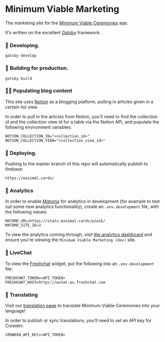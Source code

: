 # Minimum Viable Marketing

The marketing site for the [Minimum Viable Ceremonies](https://github.com/minimum-viable-ceremonies/app) app.

It's written on the excellent [Gatsby](https://www.gatsbyjs.org/) framework.

###  🔧 **Developing.**

```shell
gatsby develop
```

###  🚀 **Building for production.**

```shell
gatsby build
```

### ✍🏻 **Populating blog content**

This site uses [Notion](https://notion.so) as a blogging platform, pulling in articles given in a certain list view.

In order to pull in the articles from Notion, you'll need to find the collection id and the collection view id for a table via the Notion API, and populate the following environment variables:

```shell
NOTION_COLLECTION_ID="<collection_id>"
NOTION_COLLECTION_VIEW="<collection_view_id>"
```

### 💫 **Deploying.**

Pushing to the master branch of this repo will automatically publish to firebase:

```
https://minimal.cards/
```

### 👀 **Analytics**

In order to enable [Matomo](https://matomo.org/home/) for analytics in development (for example to test out some new analytics functionality), create an `.env.development` file, with the following values:

```shell
MATOMO_URL=https://stats.minimal.cards/piwik/
MATOMO_SITE_ID=3
```

To view the analytics coming through, visit [the analytics dashboard](https://stats.minimal.cards/piwik/index.php?module=CoreHome&action=index&idSite=1&period=day&date=yesterday#?idSite=3&period=day&date=yesterday&segment=&category=Dashboard_Dashboard&subcategory=1) and ensure you're viewing the `Minimum Viable Marketing (dev)` site.

### 💬 **LiveChat**

To view the [Freshchat](https://www.freshworks.com/live-chat-software/) widget, put the following into an `.env.development` file:

```shell
FRESHCHAT_TOKEN=<API_TOKEN>
FRESHCHAT_HOST=https://wchat.au.freshchat.com
```

### 📖 **Translating**

Visit our [translation page](https://translate.minimal.cards) to translate Minimum Viable Ceremonies into your language!

In order to publish or sync translations, you'll need to set an API key for Crowdin:
```shell
CROWDIN_API_KEY=<API_TOKEN>
```
